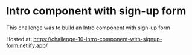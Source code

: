 # Intro component with sign-up form
This challenge was to build an Intro component with sign-up form

Hosted at: https://challenge-10-intro-component-with-signup-form.netlify.app/